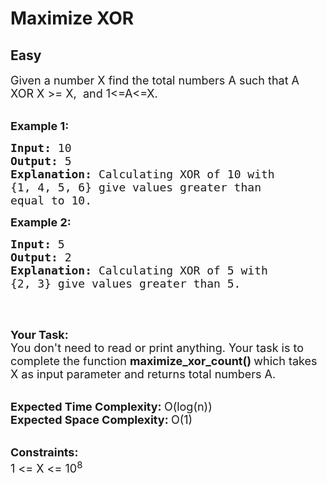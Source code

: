# Maximize XOR
## Easy
<div class="problems_problem_content__Xm_eO"><p><span style="font-size:18px">Given a number X find the total numbers A&nbsp;such that A XOR X&nbsp;&gt;= X, &nbsp;and 1&lt;=A&lt;=X.</span><br>
&nbsp;</p>

<p><span style="font-size:18px"><strong>Example 1:</strong></span></p>

<pre><span style="font-size:18px"><strong>Input: </strong>10
<strong>Output: </strong>5
<strong>Explanation: </strong>Calculating XOR of 10 with
{1, 4, 5, 6} give values greater than 
equal to 10.</span>
</pre>

<p><span style="font-size:18px"><strong>Example 2:</strong></span></p>

<pre><span style="font-size:18px"><strong>Input: </strong>5
</span><strong><span style="font-size:18px">Output: </span></strong><span style="font-size:18px">2
<strong>Explanation: </strong>Calculating XOR of 5 with 
{2, 3} give values greater than 5.
</span>
</pre>

<p>&nbsp;</p>

<p><span style="font-size:18px"><strong>Your Task:</strong><br>
You don't need to read or print anything. Your task is to complete the function&nbsp;<strong>maximize_xor_count()&nbsp;</strong>which takes X as input parameter and returns total numbers A.</span><br>
&nbsp;</p>

<p><span style="font-size:18px"><strong>Expected Time Complexity:&nbsp;</strong>O(log(n))<br>
<strong>Expected Space Complexity:&nbsp;</strong>O(1)</span><br>
&nbsp;</p>

<p><span style="font-size:18px"><strong>Constraints:</strong><br>
1 &lt;= X &lt;= 10<sup>8</sup></span></p>
</div>